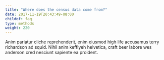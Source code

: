 ```yaml
---
title: "Where does the census data come from?"
date: 2017-11-19T20:43:49-08:00
childof: faq
type: methods
weight: 220
---
```

Anim pariatur cliche reprehenderit, enim eiusmod high life accusamus terry richardson ad squid. Nihil anim keffiyeh helvetica, craft beer labore wes anderson cred nesciunt sapiente ea proident.